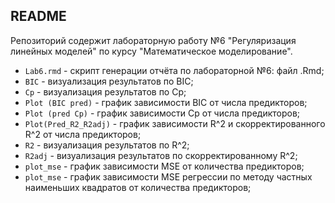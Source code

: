 ## README 

Репозиторий содержит лабораторную работу №6 "Регуляризация линейных моделей" по курсу "Математическое моделирование".

* ```Lab6.rmd``` - скрипт генерации отчёта по лабораторной №6: файл .Rmd;
* ```BIC``` - визуализация результатов по BIC;
* ```Cp``` - визуализация результатов по Cp;
* ```Plot (BIC pred)``` -  график зависимости BIC от числа предикторов;
* ```Plot (pred Cp)``` -  график зависимости Cp от числа предикторов;
* ```Plot(Pred_R2_R2adj)``` -  график зависимости R^2 и скорректированного R^2 от числа предикторов;
* ```R2``` -   визуализация результатов по R^2;
* ```R2adj``` -  визуализация результатов по скорректированному R^2;
* ```plot_mse``` -  график зависимости MSE от количества предикторов;
* ```plot_mse``` -  график зависимости MSE регрессии по  методу частных наименьших квадратов от количества предикторов;
